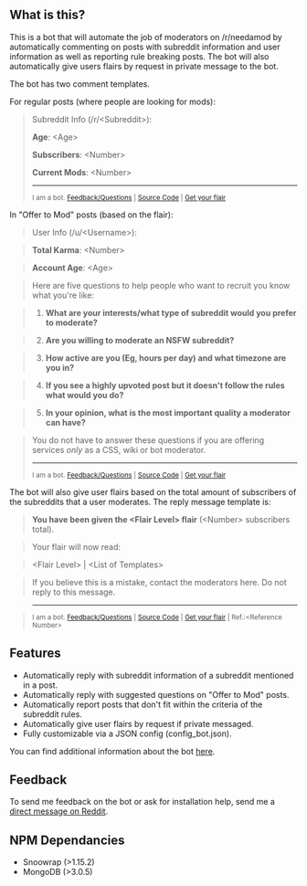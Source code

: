 ## What is this?
This is a bot that will automate the job of moderators on /r/needamod by automatically commenting on posts with subreddit information and user information as well as reporting rule breaking posts. The bot will also automatically give users flairs by request in private message to the bot.

The bot has two comment templates.

For regular posts (where people are looking for mods):

> Subreddit Info (/r/\<Subreddit\>):
>
> **Age**: \<Age\>
>
> **Subscribers**: \<Number\>
>
> **Current Mods**: \<Number\>
>
> ---
>
> <sup>I am a bot. [Feedback/Questions](https://www.reddit.com/message/compose?to=MatthewMob&subject=%2Fr%2FNeedAMod%20Bot%20Feedback%2FQuestion&message=) | [Source Code](https://github.com/MatthewWid/needamod-bot) | [Get your flair](https://www.reddit.com/message/compose?to=needamod-bot&subject=Flair%20Request&message=%5BReplace%20this%20text%20with%20a%20list%20of%20skills%20you%20have.%20Anything%20from%20%22css%22%2C%20%22automod%22%2C%20%22bot%22%20or%20%22wiki%22.%20Or%20leave%20this%20text%20box%20as%20is%20or%20empty%20if%20you%20do%20not%20need%20any%20relevant%20skills%20next%20to%20your%20flair.%5D)</sup>

In "Offer to Mod" posts (based on the flair):

> User Info (/u/\<Username\>):

> **Total Karma**: \<Number\>

> **Account Age**: \<Age\>

> Here are five questions to help people who want to recruit you know what you're like:

> 1. **What are your interests/what type of subreddit would you prefer to moderate?**

> 2. **Are you willing to moderate an NSFW subreddit?**

> 3. **How active are you (Eg, hours per day) and what timezone are you in?**

> 4. **If you see a highly upvoted post but it doesn't follow the rules what would you do?**

> 5. **In your opinion, what is the most important quality a moderator can have?**

> You do not have to answer these questions if you are offering services *only* as a CSS, wiki or bot moderator.
> 
> ---
> <sup>I am a bot. [Feedback/Questions](https://www.reddit.com/message/compose?to=MatthewMob&subject=%2Fr%2FNeedAMod%20Bot%20Feedback%2FQuestion&message=) | [Source Code](https://github.com/MatthewWid/needamod-bot) | [Get your flair](https://www.reddit.com/message/compose?to=needamod-bot&subject=Flair%20Request&message=%5BReplace%20this%20text%20with%20a%20list%20of%20skills%20you%20have.%20Anything%20from%20%22css%22%2C%20%22automod%22%2C%20%22bot%22%20or%20%22wiki%22.%20Or%20leave%20this%20text%20box%20as%20is%20or%20empty%20if%20you%20do%20not%20need%20any%20relevant%20skills%20next%20to%20your%20flair.%5D)</sup>

The bot will also give user flairs based on the total amount of subscribers of the subreddits that a user moderates. The reply message template is:

> **You have been given the \<Flair Level\> flair** (\<Number\> subscribers total).

> Your flair will now read:

> \<Flair Level\> | \<List of Templates\>

> If you believe this is a mistake, contact the moderators here. Do not reply to this message.

> ---

> <sup>I am a bot. [Feedback/Questions](https://www.reddit.com/message/compose?to=MatthewMob&subject=%2Fr%2FNeedAMod%20Bot%20Feedback%2FQuestion&message=) | [Source Code](https://github.com/MatthewWid/needamod-bot) | [Get your flair](https://www.reddit.com/message/compose?to=needamod-bot&subject=Flair%20Request&message=%5BReplace%20this%20text%20with%20a%20list%20of%20skills%20you%20have.%20Anything%20from%20%22css%22%2C%20%22automod%22%2C%20%22bot%22%20or%20%22wiki%22.%20Or%20leave%20this%20text%20box%20as%20is%20or%20empty%20if%20you%20do%20not%20need%20any%20relevant%20skills%20next%20to%20your%20flair.%5D) | Ref.:\<Reference Number\></sup>

## Features
* Automatically reply with subreddit information of a subreddit mentioned in a post.
* Automatically reply with suggested questions on "Offer to Mod" posts.
* Automatically report posts that don't fit within the criteria of the subreddit rules.
* Automatically give user flairs by request if private messaged.
* Fully customizable via a JSON config (config_bot.json).

You can find additional information about the bot [here](https://redd.it/4v4z1u).

## Feedback
To send me feedback on the bot or ask for installation help, send me a [direct message on Reddit](https://www.reddit.com/message/compose?to=MatthewMob&subject=%2Fr%2Fneedamod%20bot%20feedback&message=).

## NPM Dependancies
* Snoowrap (>1.15.2)
* MongoDB (>3.0.5)

